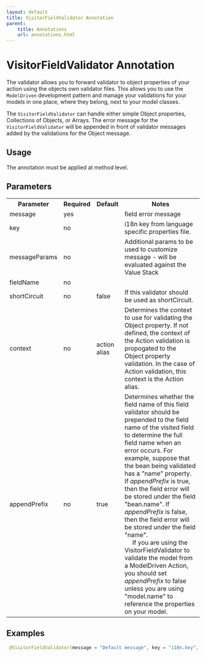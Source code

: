 ```yaml
---
layout: default
title: VisitorFieldValidator Annotation
parent:
    title: Annotations
    url: annotations.html
---
```


# VisitorFieldValidator Annotation

The validator allows you to forward validator to object properties of your action
using the objects own validator files. This allows you to use the `ModelDriven` development
pattern and manage your validations for your models in one place, where they belong, next to
your model classes.

The `VisitorFieldValidator` can handle either simple Object properties, Collections of Objects, or Arrays.
The error message for the `VisitorFieldValidator` will be appended in front of validator messages added
by the validations for the Object message.

## Usage

The annotation must be applied at method level.

## Parameters

<p> <table class='confluenceTable' summary=''>
 <tr>
 <th class='confluenceTh'> Parameter </th>
 <th class='confluenceTh'> Required </th>
 <th class='confluenceTh'> Default </th>
 <th class='confluenceTh'> Notes </th>
 </tr>
 <tr>
 <td class='confluenceTd'>message</td>
 <td class='confluenceTd'>yes</td>
 <td class='confluenceTd'>&nbsp;</td>
 <td class='confluenceTd'>field error message</td>
 </tr>
 <tr>
 <td class='confluenceTd'>key</td>
 <td class='confluenceTd'>no</td>
 <td class='confluenceTd'>&nbsp;</td>
 <td class='confluenceTd'>i18n key from language specific properties file.</td>
 </tr>
 <tr>
 <td class='confluenceTd'>messageParams</td>
 <td class='confluenceTd'>no</td>
 <td class='confluenceTd'>&nbsp;</td>
 <td class='confluenceTd'>Additional params to be used to customize message - will be evaluated against the Value Stack</td>
 </tr>
 <tr>
 <td class='confluenceTd'>fieldName</td>
 <td class='confluenceTd'>no</td>
 <td class='confluenceTd'>&nbsp;</td>
 <td class='confluenceTd'>&nbsp;</td>
 </tr>
 <tr>
 <td class='confluenceTd'>shortCircuit</td>
 <td class='confluenceTd'>no</td>
 <td class='confluenceTd'>false</td>
 <td class='confluenceTd'>If this validator should be used as shortCircuit.</td>
 </tr>
 <tr>
 <td class='confluenceTd'> context </td>
 <td class='confluenceTd'> no </td>
 <td class='confluenceTd'> action alias </td>
 <td class='confluenceTd'> Determines the context to use for validating the Object property. If not defined, the context of the Action validation is propogated to the Object property validation.  In the case of Action validation, this context is the Action alias.  </td>
 </tr>
 <tr>
 <td class='confluenceTd'> appendPrefix </td>
 <td class='confluenceTd'> no </td>
 <td class='confluenceTd'> true </td>
 <td class='confluenceTd'> Determines whether the field name of this field validator should be prepended to the field name of the visited field to determine the full field name when an error occurs.  For example, suppose that the bean being validated has a "name" property.  If <em>appendPrefix</em> is true, then the field error will be stored under the field "bean.name".  If <em>appendPrefix</em> is false, then the field error will be stored under the field "name".  <br> <img class="emoticon" src="/images/icons/emoticons/warning.gif" height="16" width="16" alt="" style="border: 0px; align: middle;"> If you are using the VisitorFieldValidator to validate the model from a ModelDriven Action, you should set <em>appendPrefix</em> to false unless you are using "model.name" to reference the properties on your model. </td>
 </tr>
 </table>
</p>

## Examples

```java
 @VisitorFieldValidator(message = "Default message", key = "i18n.key", shortCircuit = true, context = "action alias", appendPrefix = true)
```
